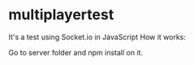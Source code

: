 # multiplayertest
It's a test using Socket.io in JavaScript
How it works:

Go to server folder and npm install on it.
